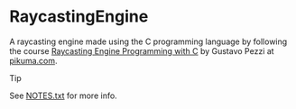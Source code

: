 # RaycastingEngine

A raycasting engine made using the C programming language by following the course [Raycasting Engine Programming with C](https://pikuma.com/courses/raycasting-engine-tutorial-algorithm-javascript) by Gustavo Pezzi at [pikuma.com](https://pikuma.com).

> [!TIP]
> See [NOTES.txt](NOTES.txt) for more info.
